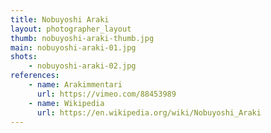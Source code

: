 ```yaml
---
title: Nobuyoshi Araki
layout: photographer_layout
thumb: nobuyoshi-araki-thumb.jpg
main: nobuyoshi-araki-01.jpg
shots:
    - nobuyoshi-araki-02.jpg
references:
    - name: Arakimmentari
      url: https://vimeo.com/88453989
    - name: Wikipedia
      url: https://en.wikipedia.org/wiki/Nobuyoshi_Araki
---
```


